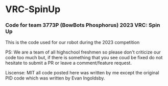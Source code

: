 # VRC-SpinUp
### Code for team 3773P (BowBots Phosphorus) 2023 VRC: Spin Up
This is the code used for our robot during the 2023 competition

PS: We are a team of all highschool freshmen so please don't criticize our code too much but, if there is something that
you see coud be fixed do not hesitate to submit a PR or leave a comment/feature request.

Liscense: MIT
all code posted here was written by me except the original PID code which was written by Evan Ingoldsby.
